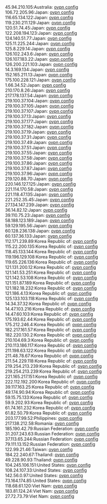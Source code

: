 45.94.210.105:Australia: [ovpn config](vpn/45_94_210_105.ovpn)  
106.72.205.96:Japan: [ovpn config](vpn/106_72_205_96.ovpn)  
116.65.134.122:Japan: [ovpn config](vpn/116_65_134_122.ovpn)  
119.230.211.129:Japan: [ovpn config](vpn/119_230_211_129.ovpn)  
120.51.74.45:Japan: [ovpn config](vpn/120_51_74_45.ovpn)  
122.208.194.123:Japan: [ovpn config](vpn/122_208_194_123.ovpn)  
124.140.51.77:Japan: [ovpn config](vpn/124_140_51_77.ovpn)  
125.11.225.244:Japan: [ovpn config](vpn/125_11_225_244.ovpn)  
125.8.229.14:Japan: [ovpn config](vpn/125_8_229_14.ovpn)  
126.102.243.6:Japan: [ovpn config](vpn/126_102_243_6.ovpn)  
126.107.183.22:Japan: [ovpn config](vpn/126_107_183_22.ovpn)  
126.200.221.103:Japan: [ovpn config](vpn/126_200_221_103.ovpn)  
14.3.169.134:Japan: [ovpn config](vpn/14_3_169_134.ovpn)  
152.165.211.13:Japan: [ovpn config](vpn/152_165_211_13.ovpn)  
175.100.228.121:Japan: [ovpn config](vpn/175_100_228_121.ovpn)  
1.66.34.52:Japan: [ovpn config](vpn/1_66_34_52.ovpn)  
210.170.8.26:Japan: [ovpn config](vpn/210_170_8_26.ovpn)  
217.178.137.54:Japan: [ovpn config](vpn/217_178_137_54.ovpn)  
219.100.37.104:Japan: [ovpn config](vpn/219_100_37_104.ovpn)  
219.100.37.105:Japan: [ovpn config](vpn/219_100_37_105.ovpn)  
219.100.37.107:Japan: [ovpn config](vpn/219_100_37_107.ovpn)  
219.100.37.13:Japan: [ovpn config](vpn/219_100_37_13.ovpn)  
219.100.37.177:Japan: [ovpn config](vpn/219_100_37_177.ovpn)  
219.100.37.182:Japan: [ovpn config](vpn/219_100_37_182.ovpn)  
219.100.37.19:Japan: [ovpn config](vpn/219_100_37_19.ovpn)  
219.100.37.31:Japan: [ovpn config](vpn/219_100_37_31.ovpn)  
219.100.37.49:Japan: [ovpn config](vpn/219_100_37_49.ovpn)  
219.100.37.51:Japan: [ovpn config](vpn/219_100_37_51.ovpn)  
219.100.37.55:Japan: [ovpn config](vpn/219_100_37_55.ovpn)  
219.100.37.58:Japan: [ovpn config](vpn/219_100_37_58.ovpn)  
219.100.37.86:Japan: [ovpn config](vpn/219_100_37_86.ovpn)  
219.100.37.87:Japan: [ovpn config](vpn/219_100_37_87.ovpn)  
219.100.37.96:Japan: [ovpn config](vpn/219_100_37_96.ovpn)  
219.120.88.70:Japan: [ovpn config](vpn/219_120_88_70.ovpn)  
220.146.127.125:Japan: [ovpn config](vpn/220_146_127_125.ovpn)  
221.114.170.58:Japan: [ovpn config](vpn/221_114_170_58.ovpn)  
221.118.47.135:Japan: [ovpn config](vpn/221_118_47_135.ovpn)  
221.252.35.45:Japan: [ovpn config](vpn/221_252_35_45.ovpn)  
27.134.147.239:Japan: [ovpn config](vpn/27_134_147_239.ovpn)  
36.14.82.12:Japan: [ovpn config](vpn/36_14_82_12.ovpn)  
39.110.75.23:Japan: [ovpn config](vpn/39_110_75_23.ovpn)  
58.188.123.189:Japan: [ovpn config](vpn/58_188_123_189.ovpn)  
59.129.195.56:Japan: [ovpn config](vpn/59_129_195_56.ovpn)  
60.128.236.138:Japan: [ovpn config](vpn/60_128_236_138.ovpn)  
60.137.36.133:Japan: [ovpn config](vpn/60_137_36_133.ovpn)  
112.171.239.89:Korea Republic of: [ovpn config](vpn/112_171_239_89.ovpn)  
115.22.200.135:Korea Republic of: [ovpn config](vpn/115_22_200_135.ovpn)  
118.45.133.144:Korea Republic of: [ovpn config](vpn/118_45_133_144.ovpn)  
119.196.129.108:Korea Republic of: [ovpn config](vpn/119_196_129_108.ovpn)  
119.65.226.136:Korea Republic of: [ovpn config](vpn/119_65_226_136.ovpn)  
121.131.200.12:Korea Republic of: [ovpn config](vpn/121_131_200_12.ovpn)  
121.141.53.251:Korea Republic of: [ovpn config](vpn/121_141_53_251.ovpn)  
121.142.53.108:Korea Republic of: [ovpn config](vpn/121_142_53_108.ovpn)  
121.151.87.189:Korea Republic of: [ovpn config](vpn/121_151_87_189.ovpn)  
121.182.18.232:Korea Republic of: [ovpn config](vpn/121_182_18_232.ovpn)  
121.186.4.13:Korea Republic of: [ovpn config](vpn/121_186_4_13.ovpn)  
125.133.103.118:Korea Republic of: [ovpn config](vpn/125_133_103_118.ovpn)  
14.34.37.32:Korea Republic of: [ovpn config](vpn/14_34_37_32.ovpn)  
14.47.103.216:Korea Republic of: [ovpn config](vpn/14_47_103_216.ovpn)  
14.47.60.103:Korea Republic of: [ovpn config](vpn/14_47_60_103.ovpn)  
175.193.62.44:Korea Republic of: [ovpn config](vpn/175_193_62_44.ovpn)  
175.212.246.4:Korea Republic of: [ovpn config](vpn/175_212_246_4.ovpn)  
182.217.161.57:Korea Republic of: [ovpn config](vpn/182_217_161_57.ovpn)  
182.220.130.2:Korea Republic of: [ovpn config](vpn/182_220_130_2.ovpn)  
210.104.69.3:Korea Republic of: [ovpn config](vpn/210_104_69_3.ovpn)  
210.113.186.117:Korea Republic of: [ovpn config](vpn/210_113_186_117.ovpn)  
211.198.63.122:Korea Republic of: [ovpn config](vpn/211_198_63_122.ovpn)  
211.48.78.67:Korea Republic of: [ovpn config](vpn/211_48_78_67.ovpn)  
211.54.229.118:Korea Republic of: [ovpn config](vpn/211_54_229_118.ovpn)  
219.254.213.239:Korea Republic of: [ovpn config](vpn/219_254_213_239.ovpn)  
219.254.213.239:Korea Republic of: [ovpn config](vpn/219_254_213_239.ovpn)  
221.165.217.151:Korea Republic of: [ovpn config](vpn/221_165_217_151.ovpn)  
222.112.192.200:Korea Republic of: [ovpn config](vpn/222_112_192_200.ovpn)  
39.117.163.25:Korea Republic of: [ovpn config](vpn/39_117_163_25.ovpn)  
49.174.90.94:Korea Republic of: [ovpn config](vpn/49_174_90_94.ovpn)  
59.15.75.133:Korea Republic of: [ovpn config](vpn/59_15_75_133.ovpn)  
59.9.202.93:Korea Republic of: [ovpn config](vpn/59_9_202_93.ovpn)  
61.74.161.232:Korea Republic of: [ovpn config](vpn/61_74_161_232.ovpn)  
61.82.50.79:Korea Republic of: [ovpn config](vpn/61_82_50_79.ovpn)  
203.177.99.52:Philippines: [ovpn config](vpn/203_177_99_52.ovpn)  
217.138.212.58:Romania: [ovpn config](vpn/217_138_212_58.ovpn)  
185.190.42.79:Russian Federation: [ovpn config](vpn/185_190_42_79.ovpn)  
31.207.243.63:Russian Federation: [ovpn config](vpn/31_207_243_63.ovpn)  
37.113.65.244:Russian Federation: [ovpn config](vpn/37_113_65_244.ovpn)  
79.111.13.152:Russian Federation: [ovpn config](vpn/79_111_13_152.ovpn)  
122.99.21.46:Taiwan: [ovpn config](vpn/122_99_21_46.ovpn)  
184.22.240.67:Thailand: [ovpn config](vpn/184_22_240_67.ovpn)  
49.228.90.93:Thailand: [ovpn config](vpn/49_228_90_93.ovpn)  
104.245.106.151:United States: [ovpn config](vpn/104_245_106_151.ovpn)  
108.24.107.33:United States: [ovpn config](vpn/108_24_107_33.ovpn)  
142.56.0.97:United States: [ovpn config](vpn/142_56_0_97.ovpn)  
73.164.174.85:United States: [ovpn config](vpn/73_164_174_85.ovpn)  
118.68.61.120:Viet Nam: [ovpn config](vpn/118_68_61_120.ovpn)  
183.81.124.24:Viet Nam: [ovpn config](vpn/183_81_124_24.ovpn)  
27.72.73.79:Viet Nam: [ovpn config](vpn/27_72_73_79.ovpn)  
